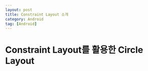 ```yaml
---
layout: post
title: Constraint Layout 소개
category: Android
tag: [Android]
---
```

# Constraint Layout를 활용한 Circle Layout